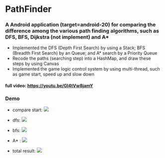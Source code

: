 # PathFinder
### A Android application (target=android-20) for comparing the difference among the various path finding algorithms, such as DFS, BFS, Dijkstra (not implement) and A*
* Implemented the DFS (Depth First Search) by using a Stack; BFS (Breadth First Search) by an Queue; and  A* search by a Priority Queue 
* Recode the paths (searching step) into a HashMap, and draw these steps by using Canvas
* Implemented the game logic control system by using multi-thread, such as game start, speed up and slow down

#### full video: https://youtu.be/Gl4tVw8jamY

### Demo
* compare start:
![](https://imgur.com/bcJY8JZ.png)

* dfs:
![](https://imgur.com/9PNjeBU.gif)

* bfs:
![](https://imgur.com/1hit71r.gif)

* A* :
![](https://imgur.com/i7GsnBu.gif)

* total result:
![](https://imgur.com/D1Zq2Ko.png)


